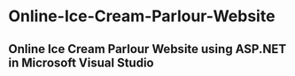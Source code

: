 # Online-Ice-Cream-Parlour-Website

## Online Ice Cream Parlour Website using ASP.NET in Microsoft Visual Studio
